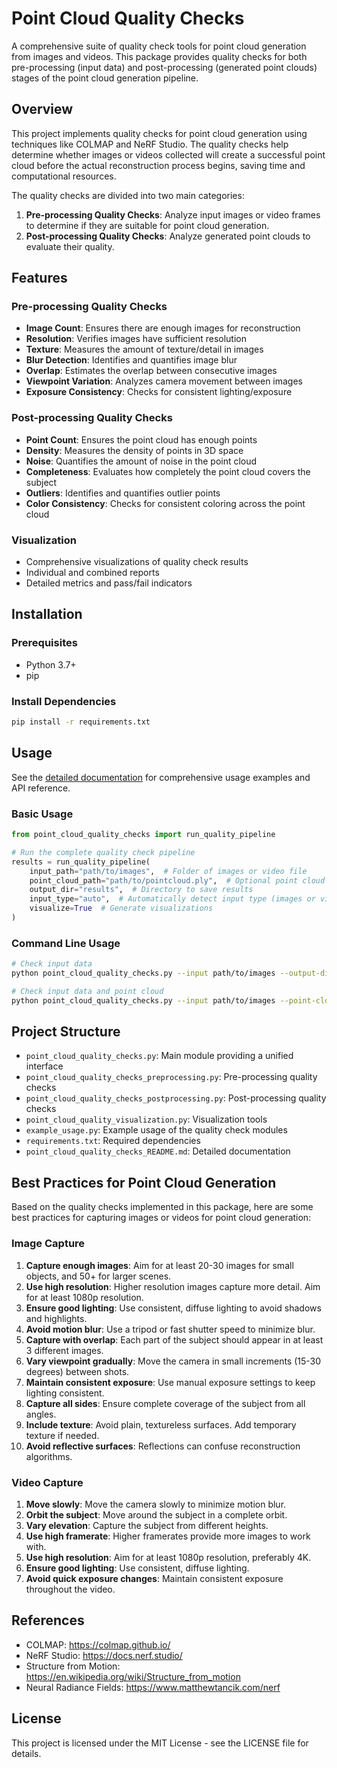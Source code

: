 # Point Cloud Quality Checks

A comprehensive suite of quality check tools for point cloud generation from images and videos. This package provides quality checks for both pre-processing (input data) and post-processing (generated point clouds) stages of the point cloud generation pipeline.

## Overview

This project implements quality checks for point cloud generation using techniques like COLMAP and NeRF Studio. The quality checks help determine whether images or videos collected will create a successful point cloud before the actual reconstruction process begins, saving time and computational resources.

The quality checks are divided into two main categories:

1. **Pre-processing Quality Checks**: Analyze input images or video frames to determine if they are suitable for point cloud generation.
2. **Post-processing Quality Checks**: Analyze generated point clouds to evaluate their quality.

## Features

### Pre-processing Quality Checks

- **Image Count**: Ensures there are enough images for reconstruction
- **Resolution**: Verifies images have sufficient resolution
- **Texture**: Measures the amount of texture/detail in images
- **Blur Detection**: Identifies and quantifies image blur
- **Overlap**: Estimates the overlap between consecutive images
- **Viewpoint Variation**: Analyzes camera movement between images
- **Exposure Consistency**: Checks for consistent lighting/exposure

### Post-processing Quality Checks

- **Point Count**: Ensures the point cloud has enough points
- **Density**: Measures the density of points in 3D space
- **Noise**: Quantifies the amount of noise in the point cloud
- **Completeness**: Evaluates how completely the point cloud covers the subject
- **Outliers**: Identifies and quantifies outlier points
- **Color Consistency**: Checks for consistent coloring across the point cloud

### Visualization

- Comprehensive visualizations of quality check results
- Individual and combined reports
- Detailed metrics and pass/fail indicators

## Installation

### Prerequisites

- Python 3.7+
- pip

### Install Dependencies

```bash
pip install -r requirements.txt
```

## Usage

See the [detailed documentation](point_cloud_quality_checks_README.md) for comprehensive usage examples and API reference.

### Basic Usage

```python
from point_cloud_quality_checks import run_quality_pipeline

# Run the complete quality check pipeline
results = run_quality_pipeline(
    input_path="path/to/images",  # Folder of images or video file
    point_cloud_path="path/to/pointcloud.ply",  # Optional point cloud file
    output_dir="results",  # Directory to save results
    input_type="auto",  # Automatically detect input type (images or video)
    visualize=True  # Generate visualizations
)
```

### Command Line Usage

```bash
# Check input data
python point_cloud_quality_checks.py --input path/to/images --output-dir results

# Check input data and point cloud
python point_cloud_quality_checks.py --input path/to/images --point-cloud path/to/pointcloud.ply --output-dir results
```

## Project Structure

- `point_cloud_quality_checks.py`: Main module providing a unified interface
- `point_cloud_quality_checks_preprocessing.py`: Pre-processing quality checks
- `point_cloud_quality_checks_postprocessing.py`: Post-processing quality checks
- `point_cloud_quality_visualization.py`: Visualization tools
- `example_usage.py`: Example usage of the quality check modules
- `requirements.txt`: Required dependencies
- `point_cloud_quality_checks_README.md`: Detailed documentation

## Best Practices for Point Cloud Generation

Based on the quality checks implemented in this package, here are some best practices for capturing images or videos for point cloud generation:

### Image Capture

1. **Capture enough images**: Aim for at least 20-30 images for small objects, and 50+ for larger scenes.
2. **Use high resolution**: Higher resolution images capture more detail. Aim for at least 1080p resolution.
3. **Ensure good lighting**: Use consistent, diffuse lighting to avoid shadows and highlights.
4. **Avoid motion blur**: Use a tripod or fast shutter speed to minimize blur.
5. **Capture with overlap**: Each part of the subject should appear in at least 3 different images.
6. **Vary viewpoint gradually**: Move the camera in small increments (15-30 degrees) between shots.
7. **Maintain consistent exposure**: Use manual exposure settings to keep lighting consistent.
8. **Capture all sides**: Ensure complete coverage of the subject from all angles.
9. **Include texture**: Avoid plain, textureless surfaces. Add temporary texture if needed.
10. **Avoid reflective surfaces**: Reflections can confuse reconstruction algorithms.

### Video Capture

1. **Move slowly**: Move the camera slowly to minimize motion blur.
2. **Orbit the subject**: Move around the subject in a complete orbit.
3. **Vary elevation**: Capture the subject from different heights.
4. **Use high framerate**: Higher framerates provide more images to work with.
5. **Use high resolution**: Aim for at least 1080p resolution, preferably 4K.
6. **Ensure good lighting**: Use consistent, diffuse lighting.
7. **Avoid quick exposure changes**: Maintain consistent exposure throughout the video.

## References

- COLMAP: https://colmap.github.io/
- NeRF Studio: https://docs.nerf.studio/
- Structure from Motion: https://en.wikipedia.org/wiki/Structure_from_motion
- Neural Radiance Fields: https://www.matthewtancik.com/nerf

## License

This project is licensed under the MIT License - see the LICENSE file for details.
